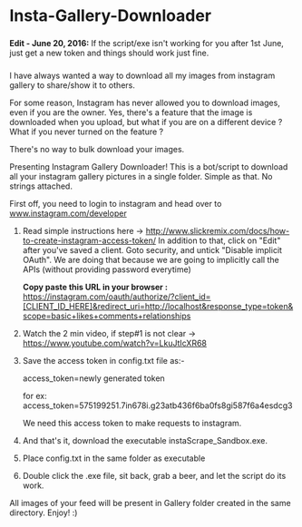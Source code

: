 # Insta-Gallery-Downloader

###
**Edit - June 20, 2016:** If the script/exe isn't working for you after 1st June, just get a new token and things should work just fine.
###

I have always wanted a way to download all my images from instagram gallery to share/show it to others.

For some reason, Instagram has never allowed you to download images, even if you are the owner.
Yes, there's a feature that the image is downloaded when you upload, but what if you are on a different device ?
What if you never turned on the feature ?

There's no way to bulk download your images.

Presenting Instagram Gallery Downloader!
This is a bot/script to download all your instagram gallery pictures in a single folder. Simple as that. No strings attached.

First off, you need to login to instagram and head over to www.instagram.com/developer 

1) Read simple instructions here -> http://www.slickremix.com/docs/how-to-create-instagram-access-token/
   In addition to that, click on "Edit" after you've saved a client. Goto security, and untick "Disable implicit OAuth".
   We are doing that because we are going to implicitly call the APIs (without providing password everytime)
   
   **Copy paste this URL in your browser :**
   https://instagram.com/oauth/authorize/?client_id=[CLIENT_ID_HERE]&redirect_uri=http://localhost&response_type=token&scope=basic+likes+comments+relationships

2) Watch the 2 min video, if step#1 is not clear -> https://www.youtube.com/watch?v=LkuJtIcXR68

3) Save the access token in config.txt file as:-

   access_token=newly generated token

   for ex:
   access_token=575199251.7in678i.g23atb436f6ba0fs8gi587f6a4esdcg3

   We need this access token to make requests to instagram.

4) And that's it, download the executable instaScrape_Sandbox.exe.

5) Place config.txt in the same folder as executable

6) Double click the .exe file, sit back, grab a beer, and let the script do its work.

All images of your feed will be present in Gallery folder created in the same directory.
Enjoy! :)
